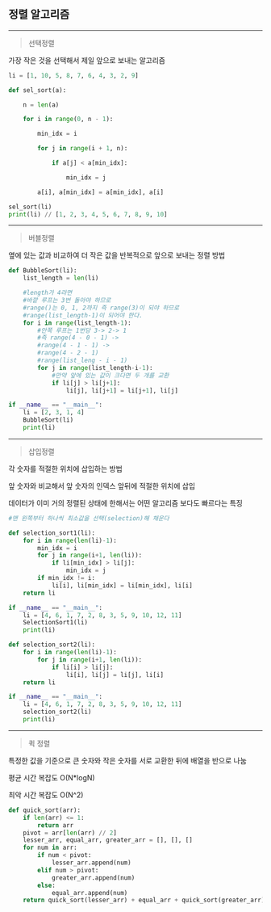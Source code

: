 ## 정렬 알고리즘
---
> 선택정렬

가장 작은 것을 선택해서 제일 앞으로 보내는 알고리즘

```python
li = [1, 10, 5, 8, 7, 6, 4, 3, 2, 9]

def sel_sort(a):

    n = len(a)

    for i in range(0, n - 1):

        min_idx = i

        for j in range(i + 1, n):

            if a[j] < a[min_idx]:

                min_idx = j

        a[i], a[min_idx] = a[min_idx], a[i]

sel_sort(li)
print(li) // [1, 2, 3, 4, 5, 6, 7, 8, 9, 10]

```
---
> 버블정렬

옆에 있는 값과 비교하여 더 작은 값을 반복적으로 앞으로 보내는 정렬 방법

```python
def BubbleSort(li):
    list_length = len(li)

    #length가 4라면
    #바깥 루프는 3번 돌아야 하므로
    #range()는 0, 1, 2까지 즉 range(3)이 되야 하므로
    #range(list_length-1)이 되어야 한다.
    for i in range(list_length-1):
        #안쪽 루프는 1번당 3-> 2-> 1
        #즉 range(4 - 0 - 1) ->
        #range(4 - 1 - 1) ->
        #range(4 - 2 - 1)
        #range(list_leng - i - 1)
        for j in range(list_length-i-1):
            #만약 앞에 있는 값이 크다면 두 개를 교환
            if li[j] > li[j+1]:
                li[j], li[j+1] = li[j+1], li[j]

if __name__ == "__main__":
    li = [2, 3, 1, 4]
    BubbleSort(li)
    print(li)
```
---
> 삽입정렬

각 숫자를 적절한 위치에 삽입하는 방법

앞 숫자와 비교해서 앞 숫자의 인덱스 앞뒤에 적절한 위치에 삽입

데이터가 이미 거의 정렬된 상태에 한해서는 어떤 알고리즘 보다도 빠르다는 특징

```python
#맨 왼쪽부터 하나씩 최소값을 선택(selection)해 채운다

def selection_sort1(li):
    for i in range(len(li)-1):
        min_idx = i
        for j in range(i+1, len(li)):
            if li[min_idx] > li[j]:
                min_idx = j
        if min_idx != i:
            li[i], li[min_idx] = li[min_idx], li[i]
    return li

if __name__ == "__main__":
    li = [4, 6, 1, 7, 2, 8, 3, 5, 9, 10, 12, 11]
    SelectionSort1(li)
    print(li)
```

```python
def selection_sort2(li):
    for i in range(len(li)-1):
        for j in range(i+1, len(li)):
            if li[i] > li[j]:
                li[i], li[j] = li[j], li[i]
    return li

if __name__ == "__main__":
	li = [4, 6, 1, 7, 2, 8, 3, 5, 9, 10, 12, 11]
	selection_sort2(li)
	print(li)
```
---
> 퀵 정렬

특정한 값을 기준으로 큰 숫자와 작은 숫자를 서로 교환한 뒤에 배열을 반으로 나눔

평균 시간 복잡도  O(N*logN)

최악 시간 복잡도 O(N^2)

```python
def quick_sort(arr):
    if len(arr) <= 1:
        return arr
    pivot = arr[len(arr) // 2]
    lesser_arr, equal_arr, greater_arr = [], [], []
    for num in arr:
        if num < pivot:
            lesser_arr.append(num)
        elif num > pivot:
            greater_arr.append(num)
        else:
            equal_arr.append(num)
    return quick_sort(lesser_arr) + equal_arr + quick_sort(greater_arr)
```